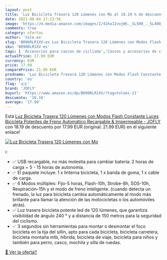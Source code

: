 ```yaml
---
layout: post
title: 'Luz Bicicleta Trasera 120 Lúmenes con Mo al 18.19 % de descuento'
date: 2021-08-04 17:23:56
image: 'https://m.media-amazon.com/images/I/41haJ2vojWS._SL500_._SL400_.jpg'
comments: true
category: ofertas
author: 'tole.es'
slug: 'B096RLR1XV-es Luz Bicicleta Trasera 120 Lúmenes con Modos Flash...'
sku: 'B096RLR1XV-es'
tags: [ 'Accesorios para cascos de ciclismo','Cascos y accesorios de ciclismo','Ciclismo','Deportes y aire libre','Luces de casco para ciclismo','Ropa y equipo para deportes','bicicleta','jofly', ]
actualPrice: 17.99 EUR
currency: EUR
price: 17.99
comparePrice: 21.99 EUR
prodname: 'Luz Bicicleta Trasera 120 Lúmenes con Modos Flash Constante  Luces Bicicleta Potentes de Freno Automático Recargable & Impermeable - JOFLY'
country: 'es'
flag: '🇪🇸'
brand: 'JOFLY'
buyurl: 'https://www.amazon.es/dp/B096RLR1XV/?tag=tolees-21'
descuento: '18.19'
average: '17.99'
---
```


Está [Luz Bicicleta Trasera 120 Lúmenes con Modos Flash Constante  Luces Bicicleta Potentes de Freno Automático Recargable & Impermeable - JOFLY](https://www.amazon.es/dp/B096RLR1XV/?tag=tolees-21) con 18.19 de descuento por 17.99 EUR (original: 21.99 EUR) en el siguiente enlace!

[![Luz Bicicleta Trasera 120 Lúmenes con Mo](https://m.media-amazon.com/images/I/41haJ2vojWS._SL500_._SL400_.jpg)](https://www.amazon.es/dp/B096RLR1XV/?tag=tolees-21)

ℹ️:

- ✅ USB recargable, no más molestia para cambiar batería: 2 horas de carga = 5 - 15 horas de autonomía.
- ✅ El paquete incluye: 1 x linterna bicicleta, 1 x banda de goma, 1 x cable de carga.
- ✅ 6 Modos múltiples: Fijo-5 horas, Flash-10h, Strobe-8h, SOS-10h, Respiración-15h y el modo de freno inteligente. (cuando detecta un frenado, la luz para bicicleta cambia automáticamente al modo más brillante para llamar la atención de las motocicletas o los automóviles atrás).
- ✅ Luz trasera bicicleta potente led de 120 lúmenes, que garantiza visibilidad de ángulo 240 ° y a distancia de 150 metros para la seguridad del ciclismo.
- ✅ 3 segundos sin herramientas para montar o desmontar el foco bicicleta en la tija del sillín, apto para cada bicicleta, bicicleta carretera, bicicleta montaña mtb, híbrida, bicicleta de viaje, bicicleta para niños y también para perro, casco, mochila y silla de ruedas.

[🛒 Ver la oferta!!](https://www.amazon.es/dp/B096RLR1XV/?tag=tolees-21)

